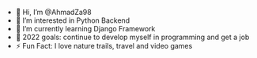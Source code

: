 - 👋 Hi, I’m @AhmadZa98
- 👀 I’m interested in Python Backend
- 🌱 I’m currently learning Django Framework
- 🥅 2022 goals: continue to develop myself in programming and get a job
- ⚡ Fun Fact: I love nature trails, travel and video games




<!---
AhmadZa98/AhmadZa98 is a ✨ special ✨ repository because its `README.md` (this file) appears on your GitHub profile.
You can click the Preview link to take a look at your changes.
--->
